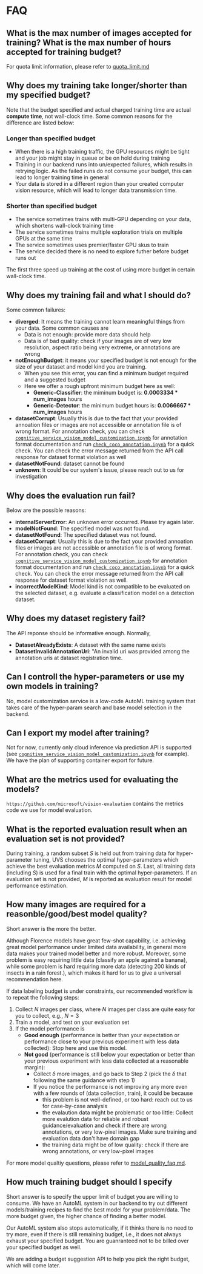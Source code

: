 
# FAQ

## What is the max number of images accepted for training? What is the max number of hours accepted for training budget?

For quota limit information, please refer to [quota_limit.md](./quota_limit.md)

## Why does my training take longer/shorter than my specified budget?

Note that the budget specified and actual charged training time are actual **compute time**, not wall-clock time. Some common reasons for the difference are listed below:

### Longer than specified budget

- When there is a high training traffic, the GPU resources might be tight and your job might stay in queue or be on hold during training
- Training in our backend runs into un/expected failures, which results in retrying logic. As the failed runs do not consume your budget, this can lead to longer training time in general
- Your data is stored in a different region than your created computer vision resource, which will lead to longer data transmission time.

### Shorter than specified budget

- The service sometimes trains with multi-GPU depending on your data, which shortens wall-clock training time
- The service sometimes trains multiple exploration trials on multiple GPUs at the same time
- The service sometimes uses premier/faster GPU skus to train
- The service decided there is no need to explore futher before budget runs out

The first three speed up training at the cost of using more budget in certain wall-clock time.

## Why does my training fail and what I should do?

Some common failures:

- **diverged**: It means the training cannot learn meaningful things from your data. Some common causes are
  - Data is not enough: provide more data should help
  - Data is of bad quality: check if your images are of very low resolution, aspect ratio being very extreme, or annotations are wrong
- **notEnoughBudget**: it means your specified budget is not enough for the size of your dataset and model kind you are training.
  - When you see this error, you can find a minimum budget required and a suggested budget
  - Here we offer a rough upfront minimum budget here as well:
    - **Generic-Classifier**: the miminum budget is: **0.0003334 * num_images** hours
    - **Generic-Detector**: the minimum budget hours is: **0.0066667 * num_images** hours
- **datasetCorrupt**: Usually this is due to the fact that your provided annoation files or images are not accessible or annotation file is of wrong format. For annotation check, you can check [`cognitive_service_vision_model_customization.ipynb`](cognitive_service_vision_model_customization.ipynb) for annotation format documentation and run [`check_coco_annotation.ipynb`](check_coco_annotation.ipynb) for a quick check. You can check the error message returned from the API call response for dataset format violation as well
- **datasetNotFound**: dataset cannot be found
- **unknown**: It could be our system's issue, please reach out to us for investigation

## Why does the evaluation run fail?

Below are the possible reasons:

- **internalServerError**: An unknown error occurred. Please try again later.
- **modelNotFound**: The specified model was not found.
- **datasetNotFound**: The specified dataset was not found.
- **datasetCorrupt**: Usually this is due to the fact your provided annoation files or images are not accessible or annotation file is of wrong format. For annotation check, you can check [`cognitive_service_vision_model_customization.ipynb`](cognitive_service_vision_model_customization.ipynb) for annotation format documentation and run [`check_coco_annotation.ipynb`](check_coco_annotation.ipynb) for a quick check. You can check the error message returned from the API call response for dataset format violation as well.
- **incorrectModelKind**: Model kind is not compatible to be evaluated on the selected dataset, e.g. evaluate a classification model on a detection dataset.

## Why does my dataset registery fail?

The API reponse should be informative enough. Normally,

- **DatasetAlreadyExists**: A dataset with the same name exists
- **DatasetInvalidAnnotationUri**: "An invalid uri was provided among the annotation uris at dataset registration time.

## Can I controll the hyper-parameters or use my own models in training?

No, model customization service is a low-code AutoML training system that takes care of the hyper-param search and base model selection in the backend.

## Can I export my model after training?

Not for now, currently only cloud inference via prediction API is supported (see [`cognitive_service_vision_model_customization.ipynb`](cognitive_service_vision_model_customization.ipynb) for example). We have the plan of supporting container export for future.

## What are the metrics used for evaluating the models?

`https://github.com/microsoft/vision-evaluation` contains the metrics code we use for model evaluation.

## What is the reported evaluation result when an evaluation set is not provided?

During training, a random subset $S$ is held out from training data for hyper-parameter tuning, UVS chooses the optimal hyper-parameters which achieve the best evaluation metrics $M$ computed on $S$. Last, all training data (including $S$) is used for a final train with the optimal hyper-parameters. If an evaluation set is not provided, $M$ is reported as evaluation result for model performance estimation.

## How many images are required for a reasonble/good/best model quality?

Short answer is the more the better.

Although Florence models have great few-shot capability, i.e. achieving great model performance under limited data availability, in general more data makes your trained model better and more robust. Moreover, some problem is easy requiring little data (classify an apple against a banana), while some problem is hard requiring more data (detecting 200 kinds of insects in a rain forest.), which makes it hard for us to give a universal recommendation here.

If data labeling budget is under constraints, our recommended workflow is to repeat the following steps:

1. Collect $N$ images per class, where $N$ images per class are quite easy for you to collect, e.g., $N=3$
2. Train a model, and test on your evaluation set
3. If the model performance is
    - **Good enough** (performance is better than your expectation or performance close to your previous experiment with less data collected): Stop here and use this model.
    - **Not good** (performance is still below your expectation or better than your previous experiment with less data collected at a reasonable margin):
      - Collect $\delta$ more images, and go back to Step 2 (pick the $\delta$ that following the same guidance with step 1)
      - If you notice the performance is not improving any more even with a few rounds of (data collection, train), it could be because
        - this problem is not well-defined, or too hard: reach out to us for case-by-case analysis
        - the evalaution data might be problematic or too little: Collect more evalution data for reliable and robust guidance/evaluation and check if there are wrong annotations, or very low-pixel images. Make sure training and evaluation data don't have domain gap
        - the training data might be of low quality: check if there are wrong annotations, or very low-pixel images

For more model qualtiy questions, please refer to [model_quality_faq.md](model_quality_faq.md).

## How much training budget should I specify

Short answer is to specify the upper limit of budget you are willing to consume. We have an AutoML system in our backend to try out different models/training recipes to find the best model for your problem/data. The more budget given, the higher chance of finding a better model.

Our AutoML system also stops automatically, if it thinks there is no need to try more, even if there is still remaining budget, i.e., it does not always exhaust your specified budget. You are guanranteed not to be billed over your specified budget as well.

We are adding a budget suggestion API to help you pick the right budget, which will come later.
